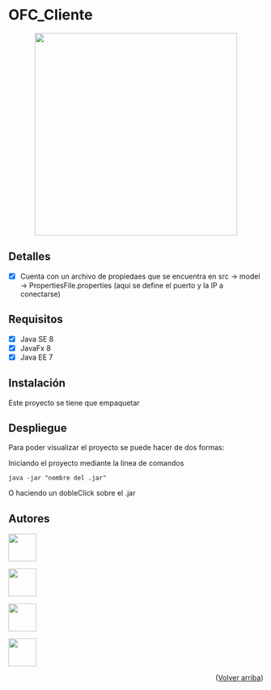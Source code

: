 # OFC_Cliente
<p id="top" align="center"><img src="https://images-wixmp-ed30a86b8c4ca887773594c2.wixmp.com/f/d66c4db4-fb72-40f9-add1-04aabcc26c46/dfhhdt4-cf0ad26e-a5fe-4302-8f82-73d820f27382.png?token=eyJ0eXAiOiJKV1QiLCJhbGciOiJIUzI1NiJ9.eyJzdWIiOiJ1cm46YXBwOjdlMGQxODg5ODIyNjQzNzNhNWYwZDQxNWVhMGQyNmUwIiwiaXNzIjoidXJuOmFwcDo3ZTBkMTg4OTgyMjY0MzczYTVmMGQ0MTVlYTBkMjZlMCIsIm9iaiI6W1t7InBhdGgiOiJcL2ZcL2Q2NmM0ZGI0LWZiNzItNDBmOS1hZGQxLTA0YWFiY2MyNmM0NlwvZGZoaGR0NC1jZjBhZDI2ZS1hNWZlLTQzMDItOGY4Mi03M2Q4MjBmMjczODIucG5nIn1dXSwiYXVkIjpbInVybjpzZXJ2aWNlOmZpbGUuZG93bmxvYWQiXX0.F3pueEvX7VgS27AYFL38NRq_dtsxkwcCHM7vwPxdYxQ" width="400"></p>

## Detalles

- [x] Cuenta con un archivo de propiedaes que se encuentra en src -> model -> PropertiesFile.properties (aqui se define el puerto y la IP a conectarse)

## Requisitos

- [x] Java SE 8
- [x] JavaFx 8
- [x] Java EE 7

## Instalación

Este proyecto se tiene que empaquetar 

## Despliegue

Para poder visualizar el proyecto se puede hacer de dos formas:

Iniciando el proyecto mediante la linea de comandos

```
java -jar "nombre del .jar"

```
O haciendo un dobleClick sobre el .jar

## Autores
<a href="https://github.com/Aritz24" target="_blank"><img src="https://avatars.githubusercontent.com/u/76107258?v=4"  width=55></a>

<a href="https://github.com/elias1Dam" target="_blank"><img src="https://avatars.githubusercontent.com/u/101640254?v=4" width=55></a>

<a href="https://github.com/RoronoaZoro3887" target="_blank"><img src="https://avatars.githubusercontent.com/u/76107258?v=4"  width=55></a>

<a href="https://github.com/JeanC22" target="_blank"><img src="https://avatars.githubusercontent.com/u/76107258?v=4"  width=55></a>

  <p align="right">(<a href="#top">Volver arriba</a>)</p>
  
  
